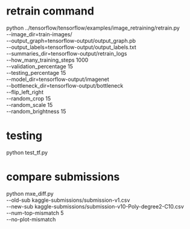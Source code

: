 # retrain command
python ../tensorflow/tensorflow/examples/image_retraining/retrain.py \
    --image_dir=train-images/ \
    --output_graph=tensorflow-output/output_graph.pb \
    --output_labels=tensorflow-output/output_labels.txt \
    --summaries_dir=tensorflow-output/retrain_logs \
    --how_many_training_steps 1000 \
    --validation_percentage 15 \
    --testing_percentage 15 \
    --model_dir=tensorflow-output/imagenet \
    --bottleneck_dir=tensorflow-output/bottleneck \
    --flip_left_right \
    --random_crop 15 \
    --random_scale 15 \
    --random_brightness 15


# testing
python test_tf.py


# compare submissions
python mxe_diff.py \
    --old-sub kaggle-submissions/submission-v1.csv \
    --new-sub kaggle-submissions/submission-v10-Poly-degree2-C10.csv \
    --num-top-mismatch 5 \
    --no-plot-mismatch